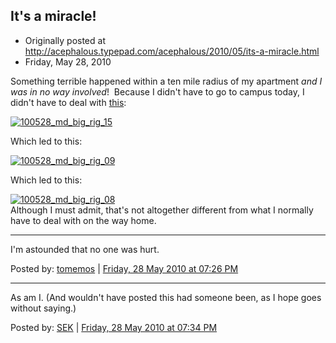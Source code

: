 ## It's a miracle!

 * Originally posted at http://acephalous.typepad.com/acephalous/2010/05/its-a-miracle.html
 * Friday, May 28, 2010

Something terrible happened within a ten mile radius of my apartment _and I was in no way involved_!  Because I didn't have to go to campus today, I didn't have to deal with [this](http://abclocal.go.com/kfsn/story?section=news/state&id=7468094):

[![100528\_md\_big\_rig\_15](../../images/acephalous/6a00d8341c2df453ef0133ef47c66c970b-500wi)](http://acephalous.typepad.com/.a/6a00d8341c2df453ef0133ef47c66c970b-popup)

Which led to this:  

[![100528\_md\_big\_rig\_09](../../images/acephalous/6a00d8341c2df453ef0133ef47d317970b-500wi)](http://acephalous.typepad.com/.a/6a00d8341c2df453ef0133ef47d317970b-popup)

Which led to this:

[![100528\_md\_big\_rig\_08](../../images/acephalous/6a00d8341c2df453ef013482765d47970c-500wi)](http://acephalous.typepad.com/.a/6a00d8341c2df453ef013482765d47970c-popup)   
 Although I must admit, that's not altogether different from what I normally have to deal with on the way home.

* * *

I'm astounded that no one was hurt.

Posted by: [tomemos](http://tomemos.wordpress.com) | [Friday, 28 May 2010 at 07:26 PM](http://acephalous.typepad.com/acephalous/2010/05/its-a-miracle.html?cid=6a00d8341c2df453ef01348278f263970c#comment-6a00d8341c2df453ef01348278f263970c)

* * *

As am I.  (And wouldn't have posted this had someone been, as I hope goes without saying.)

Posted by: [SEK](http://acephalous.typepad.com/) | [Friday, 28 May 2010 at 07:34 PM](http://acephalous.typepad.com/acephalous/2010/05/its-a-miracle.html?cid=6a00d8341c2df453ef0133ef4b72c7970b#comment-6a00d8341c2df453ef0133ef4b72c7970b)

